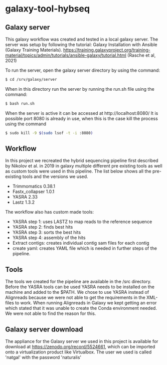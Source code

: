 # galaxy-tool-hybseq
## Galaxy server
This galaxy workflow was created and tested in a local galaxy server. The server was setup by following the tutorial: Galaxy Installation with Ansible (Galaxy Training Materials). https://training.galaxyproject.org/training-material/topics/admin/tutorials/ansible-galaxy/tutorial.html (Rasche et al, 2021)

To run the server, open the galaxy server directory by using the command:
```bash
$ cd /srv/galaxy/server
```
When in this directory run the server by running the run.sh file using the command:
```bash
$ bash run.sh
```
When the server is active it can be accessed at http://localhost:8080/
It is possible port 8080 is already in use, when this is the case kill the process using the command 
```bash
$ sudo kill -9 $(sudo lsof -t -i :8080)
```
## Workflow
In this project we recreated the hybrid sequencing pipeline first described by Nikolov et al. in 2019 in galaxy multiple different pre existing tools as well as custom tools were used in this pipeline. The list below shows all the pre-existing tools and the versions we used.
  - Trimmomatics        0.38.1
  - Fastx_collapser     1.0.1
  - YASRA               2.33
  - Lastz               1.3.2

The workflow also has custom made tools:
  - YASRA step 1: uses LASTZ to map reads to the reference sequence
  - YASRA step 2: finds best hits
  - YASRA step 3: sorts the best hits
  - YASRA step 4: assembly of the hits
  - Extract contigs: creates individual contig sam files for each contig
  - create yaml: creates YAML file which is needed in further steps of the pipeline. 
 
## Tools
The tools we created for the pipeline are available in the /src directory. Before the YASRA tools can be used YASRA needs to be installed on the machine and added to the $PATH. We chose to use YASRA instead of Alignreads because we were not able to get the requirements in the XML-files to work. When running Alignreads in Galaxy we kept getting an error which stated that it was unable to create the Conda environment needed. We were not able to find the reason for this. 

## Galaxy server download
The appliance for the Galaxy server we used in this project is available for download at https://zenodo.org/record/5524661, which can be imported onto a virtualization product like Virtualbox. 
The user we used is called 'natgal' with the password 'naturalis'
  

